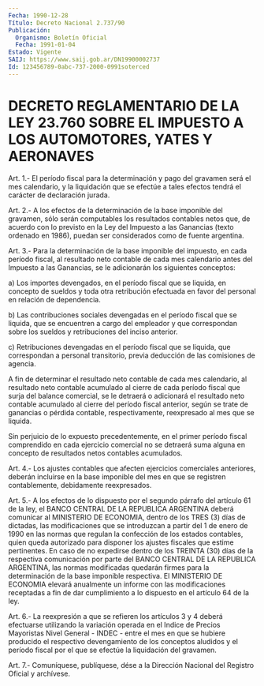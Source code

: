 ```yaml
---
Fecha: 1990-12-28
Título: Decreto Nacional 2.737/90
Publicación:
  Organismo: Boletín Oficial
  Fecha: 1991-01-04
Estado: Vigente
SAIJ: https://www.saij.gob.ar/DN19900002737
Id: 123456789-0abc-737-2000-0991soterced
---
```

# DECRETO REGLAMENTARIO DE LA LEY 23.760 SOBRE EL IMPUESTO A LOS AUTOMOTORES, YATES Y AERONAVES

<a id="1"></a>
Art.  1.-  El  período fiscal para la determinación y pago del gravamen será el mes  calendario, y la liquidación que se efectúe a tales efectos tendrá el carácter de declaración jurada.

<a id="2"></a>
Art. 2.- A los efectos de la determinación de la base imponible del  gravamen,  sólo  serán  computables  los  resultados contables netos que, de acuerdo con lo previsto en la Ley  del Impuesto a las Ganancias  (texto  ordenado en 1986), puedan ser considerados  como de fuente argentina.

<a id="3"></a>
Art.  3.-  Para  la  determinación  de  la  base imponible del impuesto,  en  cada período fiscal, al resultado neto  contable  de cada mes calendario  antes  del  Impuesto  a  las  Ganancias, se le adicionarán los siguientes conceptos:

a)  Los importes devengados, en el período fiscal que  se  liquida, en concepto  de  sueldos y toda otra retribución efectuada en favor del personal en relación de dependencia.

b) Las contribuciones  sociales devengadas en el período fiscal que se  liquida,  que  se  encuentren  a  cargo  del  empleador  y  que correspondan  sobre  los  sueldos    y   retribuciones  del  inciso anterior.

c) Retribuciones devengadas en el período  fiscal  que  se liquida, que  correspondan a personal transitorio, previa deducción  de  las comisiones de agencia.

A fin  de  determinar  el  resultado  neto  contable  de  cada  mes calendario,  al resultado neto contable acumulado al cierre de cada período fiscal  que  surja  del balance comercial, se le detraerá o adicionará  el resultado neto  contable  acumulado  al  cierre  del período fiscal  anterior,  según  se  trate  de ganancias o pérdida contable, respectivamente, reexpresado al mes  que se liquida.

Sin perjuicio de lo expuesto precedentemente, en  el primer período fiscal comprendido en cada ejercicio comercial no se  detraerá suma alguna  en  concepto  de  resultados  netos  contables  acumulados.

<a id="4"></a>
Art.  4.-  Los  ajustes  contables  que  afecten  ejercicios comerciales  anteriores, deberán incluirse en la base imponible del mes en que se  registren  contablemente,  debidamente reexpresados.

<a id="5"></a>
Art.  5.- A los efectos de lo dispuesto por el segundo párrafo del artículo  61  de  la  ley,  el  BANCO  CENTRAL  DE LA REPUBLICA ARGENTINA  deberá  comunicar al MINISTERIO DE ECONOMIA,  dentro  de los  TRES  (3)  días  de    dictadas,  las  modificaciones  que  se introduzcan a partir del 1 de  enero  de  1990  en  las  normas que regulan  la  confección  de  los  estados  contables,  quien  queda autorizado    para    disponer  los  ajustes  fiscales  que  estime pertinentes. En caso de  no  expedirse  dentro  de los TREINTA (30) días de la respectiva comunicación por parte del  BANCO  CENTRAL DE LA  REPUBLICA  ARGENTINA,  las  normas  modificadas quedarán firmes para  la  determinación  de  la  base  imponible    respectiva.  El MINISTERIO  DE  ECONOMIA  elevará  anualmente  un informe  con  las modificaciones receptadas a fin de dar cumplimiento  a lo dispuesto en el artículo 64 de la ley.

<a id="6"></a>
Art.  6.- La reexpresión a que se refieren los artículos 3 y 4 deberá efectuarse  utilizando  la variación operada en el Indice de Precios Mayoristas Nivel General  -  INDEC - entre el mes en que se hubiere  producido  el respectivo devengamiento  de  los  conceptos aludidos y el período  fiscal  por el que se efectúe la liquidación del gravamen.

<a id="7"></a>
Art. 7.- Comuníquese, publíquese, dése a la Dirección Nacional del Registro Oficial y archívese.